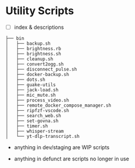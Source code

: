 # Utility Scripts

- [ ] index & descriptions


```shell
├── bin
│   ├── backup.sh
│   ├── brightness.rb
│   ├── brightness.sh
│   ├── cleanup.sh
│   ├── convert2ogg.sh
│   ├── disconnect_pulse.sh
│   ├── docker-backup.sh
│   ├── dots.sh
│   ├── guake-utils
│   ├── jack-load.sh
│   ├── mic_mute.sh
│   ├── process_video.sh
│   ├── remote_docker_compose_manager.sh
│   ├── ripfzf-vscode.sh
│   ├── search_web.sh
│   ├── set-govna.sh
│   ├── timer.sh
│   ├── whisper-stream
│   └── yt-dlp-transcript.sh
```


* anything in dev/staging are WIP scripts

* anything in defunct are scripts no longer in use
